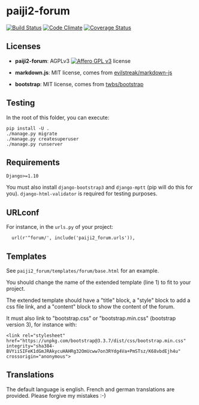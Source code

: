 paiji2-forum
============


[![Build Status](https://travis-ci.org/rezometz/django-paiji2-forum.svg?branch=master)](https://travis-ci.org/rezometz/django-paiji2-forum)
[![Code Climate](https://codeclimate.com/github/rezometz/django-paiji2-forum/badges/gpa.svg)](https://codeclimate.com/github/rezometz/django-paiji2-forum)
[![Coverage Status](https://coveralls.io/repos/rezometz/django-paiji2-forum/badge.svg?branch=master&service=github)](https://coveralls.io/github/rezometz/django-paiji2-forum?branch=master)

Licenses
-------

- __paiji2-forum__: AGPLv3 [![Affero GPL v3](http://www.gnu.org/graphics/agplv3-88x31.png)](http://www.gnu.org/licenses/agpl-3.0.html) license

- __markdown.js__:  MIT license, comes from [evilstreak/markdown-js](https://github.com/evilstreak/markdown-js)

- __bootstrap__: MIT license, comes from [twbs/bootstrap](https://github.com/twbs/bootstrap)

Testing
-------

In the root of this folder, you can execute:
```
pip install -U .
./manage.py migrate
./manage.py createsuperuser
./manage.py runserver
```

Requirements
------------

`Django>=1.10`

You must also install `django-bootstrap3` and `django-mptt` (pip will do this for you).
`django-html-validator` is required for testing purposes.

URLconf
-------

For instance, in the `urls.py` of your project:

```
  url(r'^forum/', include('paiji2_forum.urls')),
```

Templates
---------

See `paiji2_forum/templates/forum/base.html` for an example.

You should change the name of the extended template (line 1) to fit to your project.

The extended template should have a "title" block, a "style" block to add a css file link, and a "content" block to show the content of the forum.

It must also link to "bootstrap.css" or "bootstrap.min.css" (bootstrap version 3), for instance with:

```
<link rel="stylesheet" href="https://unpkg.com/bootstrap@3.3.7/dist/css/bootstrap.min.css" integrity="sha384-BVYiiSIFeK1dGmJRAkycuHAHRg32OmUcww7on3RYdg4Va+PmSTsz/K68vbdEjh4u" crossorigin="anonymous">
```

Translations
------------

The default language is english. French and german translations are provided. Please forgive my mistakes :-)
